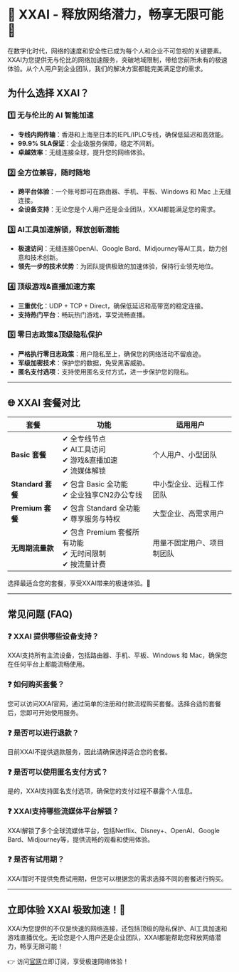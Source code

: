 # 🌟 XXAI - 释放网络潜力，畅享无限可能 🚀

在数字化时代，网络的速度和安全性已成为每个人和企业不可忽视的关键要素。XXAI为您提供无与伦比的网络加速服务，突破地域限制，带给您前所未有的极速体验。从个人用户到企业团队，我们的解决方案都能完美满足您的需求。

## 为什么选择 XXAI？

### 1️⃣ 无与伦比的 AI 智能加速

- **专线内网传输**：香港和上海至日本的IEPL/IPLC专线，确保低延迟和高效能。
- **99.9% SLA保证**：企业级服务保障，稳定不间断。
- **卓越效率**：无缝连接全球，提升您的网络体验。

### 2️⃣ 全方位兼容，随时随地

- **跨平台体验**：一个账号即可在路由器、手机、平板、Windows 和 Mac 上无缝连接。
- **全设备支持**：无论您是个人用户还是企业团队，XXAI都能满足您的需求。

### 3️⃣ AI工具加速解锁，释放创新潜能

- **极速访问**：无缝连接OpenAI、Google Bard、Midjourney等AI工具，助力创意和技术创新。
- **领先一步的技术优势**：为团队提供极致的加速体验，保持行业领先地位。

### 4️⃣ 顶级游戏&直播加速方案

- **三重优化**：UDP + TCP + Direct，确保低延迟和高带宽的稳定连接。
- **支持热门平台**：畅玩热门游戏，享受流畅直播。

### 5️⃣ 零日志政策&顶级隐私保护

- **严格执行零日志政策**：用户隐私至上，确保您的网络活动不留痕迹。
- **军级加密技术**：保护您的数据，免受黑客威胁。
- **匿名支付选项**：支持使用匿名支付方式，进一步保护您的隐私。

---

## 🌐 XXAI 套餐对比

| 套餐        | 功能                                                                                  | 适用用户                           |
|-------------|---------------------------------------------------------------------------------------|------------------------------------|
| **Basic 套餐**    | ✔ 全专线节点<br>✔ AI工具访问<br>✔ 游戏&直播加速<br>✔ 流媒体解锁                              | 个人用户、小型团队                |
| **Standard 套餐** | ✔ 包含 Basic 全功能<br>✔ 企业独享CN2办公专线                                             | 中小型企业、远程工作团队          |
| **Premium 套餐**  | ✔ 包含 Standard 全功能<br>✔ 尊享服务与特权                                              | 大型企业、高需求用户              |
| **无周期流量款**  | ✔ 包含 Premium 套餐所有功能<br>✔ 无时间限制<br>✔ 按流量计费                             | 用量不固定用户、项目制团队       |

选择最适合您的套餐，享受XXAI带来的极速体验。🚀

---

## 常见问题 (FAQ)

### ❓ **XXAI 提供哪些设备支持？**
XXAI支持所有主流设备，包括路由器、手机、平板、Windows 和 Mac，确保您在任何平台上都能流畅使用。

### ❓ **如何购买套餐？**
您可以访问XXAI官网，通过简单的注册和付款流程购买套餐。选择合适的套餐后，您即可开始使用服务。

### ❓ **是否可以进行退款？**
目前XXAI不提供退款服务，因此请确保选择适合您的套餐。

### ❓ **是否可以使用匿名支付方式？**
是的，XXAI支持匿名支付选项，确保您的支付过程不暴露个人信息。

### ❓ **XXAI支持哪些流媒体平台解锁？**
XXAI解锁了多个全球流媒体平台，包括Netflix、Disney+、OpenAI、Google Bard、Midjourney等，提供流畅的观看和使用体验。

### ❓ **是否有试用期？**
XXAI暂时不提供免费试用期，但您可以根据您的需求选择不同的套餐进行购买。

---

## 立即体验 XXAI 极致加速！🚀

XXAI为您提供的不仅是快速的网络连接，还包括顶级的隐私保护、AI工具加速和游戏直播优化。无论您是个人用户还是企业团队，XXAI都能帮助您释放网络潜力，畅享无限可能！

👉 访问[官网](https://jump.p6p.net/118)立即订阅，享受极速网络体验！
